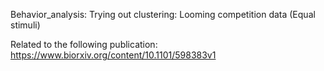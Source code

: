 Behavior_analysis:
Trying out clustering: Looming competition data (Equal stimuli)

Related to the following publication: https://www.biorxiv.org/content/10.1101/598383v1
